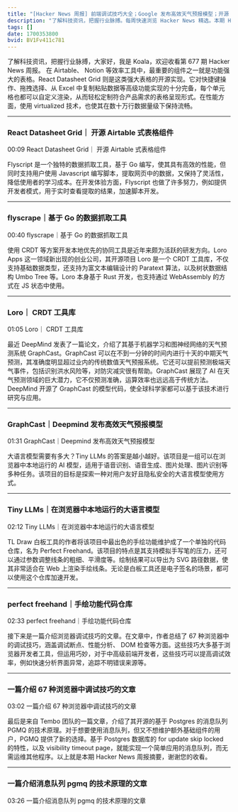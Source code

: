```yaml
---
title: "[Hacker News 周报] 前端调试技巧大全；Google 发布高效天气预报模型；开源 Airtable 式表格组件"
description: "了解科技资讯，把握行业脉搏。每周快速浏览 Hacker News 精选。本期 Hacker Newsletter 地址：https://mailchi.mp/hackernewsletter/677"
tags: []
date: 1700353800
bvid: BV1Fv411c781
---
```

了解科技资讯，把握行业脉搏，大家好，我是 Koala，欢迎收看第 677 期 Hacker News 周报。
在 Airtable、 Notion 等效率工具中，最重要的组件之一就是功能强大的表格。React Datasheet Grid 则是这类强大表格的开源实现。它对快捷键操作、拖拽选择、从 Excel 中复制粘贴数据等高级功能实现的十分完备，每个单元格也都可以自定义渲染，从而轻松定制符合产品需求的表格呈现形式。在性能方面，使用 virtualized 技术，也使其在数十万行数据量级下保持流畅。

---
### React Datasheet Grid｜ 开源 Airtable 式表格组件

00:09 React Datasheet Grid｜ 开源 Airtable 式表格组件

Flyscript 是一个独特的数据抓取工具，基于 Go 编写，使其具有高效的性能，但同时支持用户使用 Javascript 编写脚本，提取网页中的数据，又保持了灵活性，降低使用者的学习成本。在开发体验方面，Flyscript 也做了许多努力，例如提供开发者模式，用于实时查看提取的结果，加速脚本开发。

---
### flyscrape｜基于 Go 的数据抓取工具

00:40 flyscrape｜基于 Go 的数据抓取工具

使用 CRDT 等方案开发本地优先的协同工具是近年来颇为活跃的研发方向。Loro Apps 这一领域新出现的创业公司，其开源项目 Loro 是一个 CRDT 工具库，不仅支持基础数据类型，还支持为富文本编辑设计的 Paratext 算法，以及树状数据结构 Umbo Tree 等。Loro 本身基于 Rust 开发，也支持通过 WebAssembly 的方式在 JS 状态中使用。

---
### Loro｜ CRDT 工具库

01:05 Loro｜ CRDT 工具库

最近 DeepMind 发表了一篇论文，介绍了其基于机器学习和图神经网络的天气预测系统 GraphCast。GraphCast 可以在不到一分钟的时间内进行十天的中期天气预测，其准确度明显超过业内的传统数值天气预报系统。它还可以提前预测极端天气事件，包括识别洪水风险等，对防灾减灾很有帮助。GraphCast 展现了 AI 在天气预测领域的巨大潜力，它不仅预测准确，运算效率也远远高于传统方法。DeepMind 开源了 GraphCast 的模型代码，使全球科学家都可以基于该技术进行研究与应用。

---
### GraphCast｜Deepmind 发布高效天气预报模型

01:31 GraphCast｜Deepmind 发布高效天气预报模型

大语言模型需要有多大？Tiny LLMs 的答案是越小越好。该项目是一组可以在浏览器中本地运行的 AI 模型，适用于语音识别、语音生成、图片处理、图片识别等多种任务。该项目的目标是探索一种对用户友好且隐私安全的大语言模型使用方式。

---
### Tiny LLMs｜在浏览器中本地运行的大语言模型

02:12 Tiny LLMs｜在浏览器中本地运行的大语言模型

TL Draw 白板工具的作者将该项目中最出色的手绘功能维护成了一个单独的代码仓库，名为 Perfect Freehand。该项目的特点是其支持模拟手写笔的压力，还可以通过参数调整线条的粗细、平滑度等。绘制结果可以导出为 SVG 路径数据，使其非常适合在 Web 上渲染手绘线条。无论是白板工具还是电子签名的场景，都可以使用这个仓库加速开发。

---
### perfect freehand｜手绘功能代码仓库

02:33 perfect freehand｜手绘功能代码仓库

接下来是一篇介绍浏览器调试技巧的文章。在文章中，作者总结了 67 种浏览器中的调试技巧，涵盖调试断点、性能分析、 DOM 检查等方面。这些技巧大多基于浏览器开发者工具，但运用巧妙，对于中高级前端开发者，这些技巧可以提高调试效率，例如快速分析界面异常，追踪不明错误来源等。

---
### 一篇介绍 67 种浏览器中调试技巧的文章

03:02 一篇介绍 67 种浏览器中调试技巧的文章

最后是来自 Tembo 团队的一篇文章，介绍了其开源的基于 Postgres 的消息队列 PGMQ 的技术原理。对于想要使用消息队列，但又不想维护额外基础组件的用户，PGMQ 提供了新的选择。基于 Postgres 数据库的 for update skip locked 的特性，以及 visibility timeout page，就能实现一个简单应用的消息队列，而无需运维其他程序。以上就是本期 Hacker News 周报摘要，谢谢您的收看。

---
### 一篇介绍消息队列 pgmq 的技术原理的文章

03:26 一篇介绍消息队列 pgmq 的技术原理的文章


